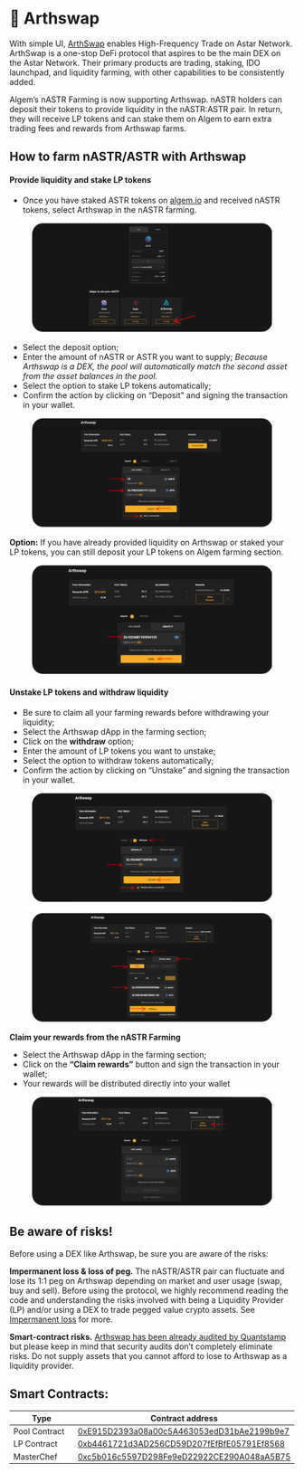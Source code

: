 # 🥕 Arthswap

With simple UI, [ArthSwap](https://www.arthswap.org/) enables High-Frequency Trade on Astar Network. ArthSwap is a one-stop DeFi protocol that aspires to be the main DEX on the Astar Network. Their primary products are trading, staking, IDO launchpad, and liquidity farming, with other capabilities to be consistently added.

Algem’s nASTR Farming is now supporting Arthswap. nASTR holders can deposit their tokens to provide liquidity in the nASTR:ASTR pair. In return, they will receive LP tokens and can stake them on Algem to earn extra trading fees and rewards from Arthswap farms.

## **How to farm nASTR/ASTR with Arthswap**

#### Provide liquidity and stake LP tokens

* Once you have staked ASTR tokens on [algem.io](http://algem.io) and received nASTR tokens, select Arthswap in the nASTR farming.

<figure><img src="../../../Indonesian/.gitbook/assets/1Bis.png" alt=""><figcaption></figcaption></figure>

* Select the deposit option;
* Enter the amount of nASTR or ASTR you want to supply; _Because Arthswap is a DEX, the pool will automatically match the second asset from the asset balances in the pool._
* Select the option to stake LP tokens automatically;
* Confirm the action by clicking on “Deposit” and signing the transaction in your wallet.

<figure><img src="../../../Indonesian/.gitbook/assets/2 (3).png" alt=""><figcaption></figcaption></figure>

**Option:** If you have already provided liquidity on Arthswap or staked your LP tokens, you can still deposit your LP tokens on Algem farming section.

<figure><img src="../../../Indonesian/.gitbook/assets/3.png" alt=""><figcaption></figcaption></figure>

#### U**nstake LP tokens and withdraw liquidity**

* Be sure to claim all your farming rewards before withdrawing your liquidity;
* Select the Arthswap dApp in the farming section;
* Click on the **withdraw** option;
* Enter the amount of LP tokens you want to unstake;
* Select the option to withdraw tokens automatically;
* Confirm the action by clicking on “Unstake” and signing the transaction in your wallet.

<figure><img src="../../../Indonesian/.gitbook/assets/4.png" alt=""><figcaption></figcaption></figure>

<figure><img src="../../../Indonesian/.gitbook/assets/5.png" alt=""><figcaption></figcaption></figure>

**Claim your rewards from the nASTR Farming**

* Select the Arthswap dApp in the farming section;
* Click on the **“Claim rewards”** button and sign the transaction in your wallet;
* Your rewards will be distributed directly into your wallet

<figure><img src="../../../Indonesian/.gitbook/assets/6.png" alt=""><figcaption></figcaption></figure>

## **Be aware of risks!**

Before using a DEX like Arthswap, be sure you are aware of the risks:

**Impermanent loss & loss of peg.** The nASTR/ASTR pair can fluctuate and lose its 1:1 peg on Arthswap depending on market and user usage (swap, buy and sell). Before using the protocol, we highly recommend reading the code and understanding the risks involved with being a Liquidity Provider (LP) and/or using a DEX to trade pegged value crypto assets. See [Impermanent loss](https://finematics.com/impermanent-loss-explained/) for more.

**Smart-contract risks.** [Arthswap has been already audited by Quantstamp](https://certificate.quantstamp.com/full/arth-swap) but please keep in mind that security audits don’t completely eliminate risks. Do not supply assets that you cannot afford to lose to Arthswap as a liquidity provider.

## Smart Contracts:

<table><thead><tr><th width="153">Type</th><th>Contract address</th></tr></thead><tbody><tr><td>Pool Contract</td><td><a href="https://blockscout.com/astar/address/0xE915D2393a08a00c5A463053edD31bAe2199b9e7">0xE915D2393a08a00c5A463053edD31bAe2199b9e7</a></td></tr><tr><td>LP Contract</td><td><a href="https://blockscout.com/astar/address/0xb4461721d3AD256CD59D207fEfBfE05791Ef8568">0xb4461721d3AD256CD59D207fEfBfE05791Ef8568</a></td></tr><tr><td>MasterChef</td><td><a href="https://blockscout.com/astar/address/0xc5b016c5597D298Fe9eD22922CE290A048aA5B75">0xc5b016c5597D298Fe9eD22922CE290A048aA5B75</a></td></tr></tbody></table>

